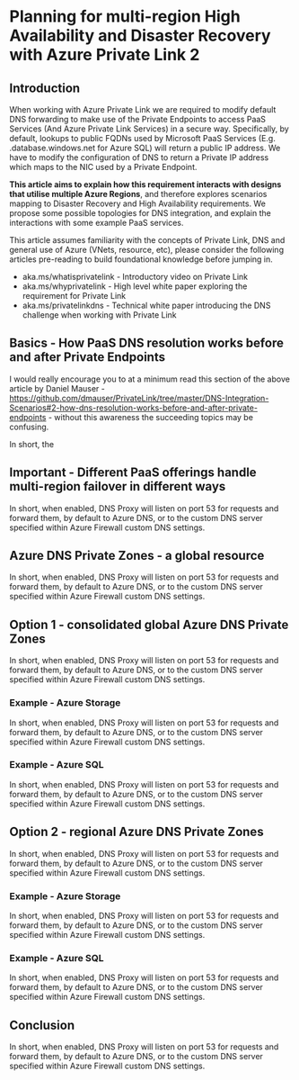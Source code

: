 # Planning for multi-region High Availability and Disaster Recovery with Azure Private Link 2

## Introduction

When working with Azure Private Link we are required to modify default DNS forwarding to make use of the Private Endpoints to access PaaS Services (And Azure Private Link Services) in a secure way. Specifically, by default, lookups to public FQDNs used by Microsoft PaaS Services (E.g. .database.windows.net for Azure SQL) will return a public IP address. We have to modify the configuration of DNS to return a Private IP address which maps to the NIC used by a Private Endpoint. 

**This article aims to explain how this requirement interacts with  designs that utilise multiple Azure Regions**, and therefore explores scenarios mapping to Disaster Recovery and High Availability requirements. We propose some possible topologies for DNS integration, and explain the interactions with some example PaaS services.

This article assumes familiarity with the concepts of Private Link, DNS and general use of Azure (VNets, resource, etc), please consider the following articles  pre-reading to build foundational knowledge before jumping in.

- aka.ms/whatisprivatelink - Introductory video on Private Link
- aka.ms/whyprivatelink - High level white paper exploring the requirement for Private Link
- aka.ms/privatelinkdns - Technical white paper introducing the DNS challenge when working with Private Link

## Basics - How PaaS DNS resolution works before and after Private Endpoints

I would really encourage you to at a minimum read this section of the above article by Daniel Mauser - https://github.com/dmauser/PrivateLink/tree/master/DNS-Integration-Scenarios#2-how-dns-resolution-works-before-and-after-private-endpoints - without this awareness the succeeding topics may be confusing.

In short, the 

## Important - Different PaaS offerings handle multi-region failover in different ways

In short, when enabled, DNS Proxy will listen on port 53 for requests and forward them, by default to Azure DNS, or to the custom DNS server specified within Azure Firewall custom DNS settings.

## 

## Azure DNS Private Zones - a global resource

In short, when enabled, DNS Proxy will listen on port 53 for requests and forward them, by default to Azure DNS, or to the custom DNS server specified within Azure Firewall custom DNS settings.

## Option 1 - consolidated global Azure DNS Private Zones

In short, when enabled, DNS Proxy will listen on port 53 for requests and forward them, by default to Azure DNS, or to the custom DNS server specified within Azure Firewall custom DNS settings.

### Example - Azure Storage

In short, when enabled, DNS Proxy will listen on port 53 for requests and forward them, by default to Azure DNS, or to the custom DNS server specified within Azure Firewall custom DNS settings.


### Example - Azure SQL

In short, when enabled, DNS Proxy will listen on port 53 for requests and forward them, by default to Azure DNS, or to the custom DNS server specified within Azure Firewall custom DNS settings.

## Option 2 - regional Azure DNS Private Zones

In short, when enabled, DNS Proxy will listen on port 53 for requests and forward them, by default to Azure DNS, or to the custom DNS server specified within Azure Firewall custom DNS settings.

### Example - Azure Storage

In short, when enabled, DNS Proxy will listen on port 53 for requests and forward them, by default to Azure DNS, or to the custom DNS server specified within Azure Firewall custom DNS settings.


### Example - Azure SQL

In short, when enabled, DNS Proxy will listen on port 53 for requests and forward them, by default to Azure DNS, or to the custom DNS server specified within Azure Firewall custom DNS settings.

## Conclusion

In short, when enabled, DNS Proxy will listen on port 53 for requests and forward them, by default to Azure DNS, or to the custom DNS server specified within Azure Firewall custom DNS settings.